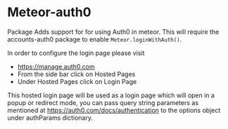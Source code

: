 # Meteor-auth0
Package Adds support for for using Auth0 in meteor. This will require the accounts-auth0
package to enable `Meteor.loginWithAuth()`.

In order to configure the login page please visit

- https://manage.auth0.com
- From the side bar click on Hosted Pages
- Under Hosted Pages click on Login Page


This hosted login page will be used as a login page which will open in a popup or redirect
mode, you can pass query string parameters as mentioned at https://auth0.com/docs/authentication
to the options object under authParams dictionary.
